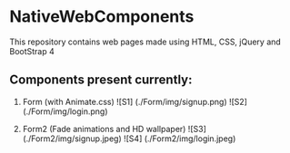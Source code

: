# NativeWebComponents
This repository contains web pages made using HTML, CSS, jQuery and BootStrap 4

## Components present currently:
1. Form (with Animate.css)
![S1] (./Form/img/signup.png)
![S2] (./Form/img/login.png)

2. Form2 (Fade animations and HD wallpaper)
![S3] (./Form2/img/signup.jpeg)
![S4] (./Form2/img/login.jpeg)
